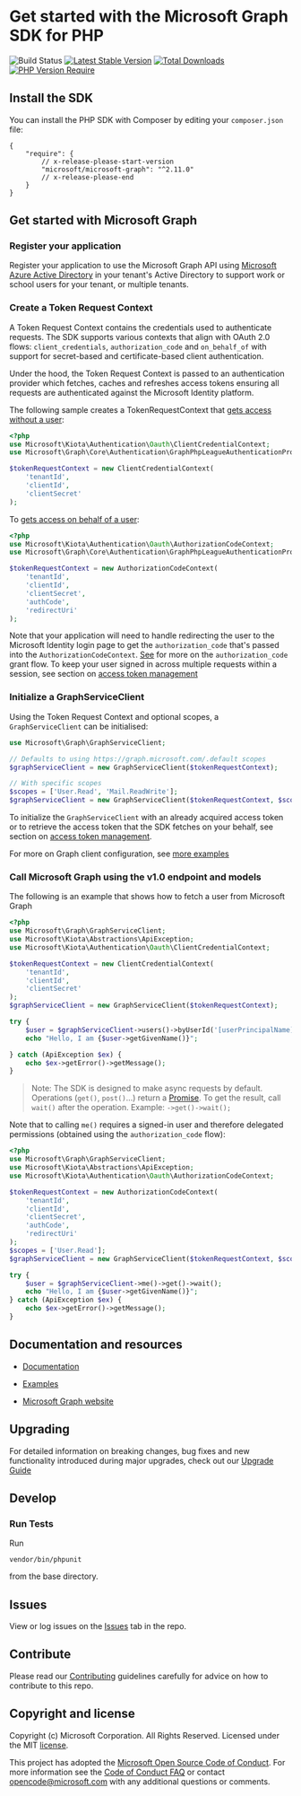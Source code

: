 # Get started with the Microsoft Graph SDK for PHP

![Build Status](https://github.com/microsoftgraph/msgraph-sdk-php/actions/workflows/pr-validation.yml/badge.svg)
[![Latest Stable Version](http://poser.pugx.org/microsoft/microsoft-graph/v)](https://packagist.org/packages/microsoft/microsoft-graph)
[![Total Downloads](http://poser.pugx.org/microsoft/microsoft-graph/downloads)](https://packagist.org/packages/microsoft/microsoft-graph)
[![PHP Version Require](http://poser.pugx.org/microsoft/microsoft-graph/require/php)](https://packagist.org/packages/microsoft/microsoft-graph)

## Install the SDK
You can install the PHP SDK with Composer by editing your `composer.json` file:
```jsonc
{
    "require": {
        // x-release-please-start-version
        "microsoft/microsoft-graph": "^2.11.0"
        // x-release-please-end
    }
}
```
## Get started with Microsoft Graph

### Register your application

Register your application to use the Microsoft Graph API using [Microsoft Azure Active Directory](https://portal.azure.com/#blade/Microsoft_AAD_RegisteredApps/ApplicationsListBlade) in your tenant's Active Directory to support work or school users for your tenant, or multiple tenants.

### Create a Token Request Context

A Token Request Context contains the credentials used to authenticate requests. The SDK supports various contexts that align with OAuth 2.0 flows: `client_credentials`, `authorization_code` and `on_behalf_of` with support for secret-based and certificate-based client authentication.

Under the hood, the Token Request Context is passed to an authentication provider which fetches, caches and refreshes access tokens ensuring all requests are authenticated against the Microsoft Identity platform.

The following sample creates a TokenRequestContext that [gets access without a user](https://docs.microsoft.com/en-us/graph/auth-v2-service?context=graph%2Fapi%2F1.0&view=graph-rest-1.0):

```php
<?php
use Microsoft\Kiota\Authentication\Oauth\ClientCredentialContext;
use Microsoft\Graph\Core\Authentication\GraphPhpLeagueAuthenticationProvider;

$tokenRequestContext = new ClientCredentialContext(
    'tenantId',
    'clientId',
    'clientSecret'
);

```

To [gets access on behalf of a user](https://docs.microsoft.com/en-us/graph/auth-v2-user?context=graph%2Fapi%2F1.0&view=graph-rest-1.0):

```php
<?php
use Microsoft\Kiota\Authentication\Oauth\AuthorizationCodeContext;
use Microsoft\Graph\Core\Authentication\GraphPhpLeagueAuthenticationProvider;

$tokenRequestContext = new AuthorizationCodeContext(
    'tenantId',
    'clientId',
    'clientSecret',
    'authCode',
    'redirectUri'
);

```
Note that your application will need to handle redirecting the user to the Microsoft Identity login page to get the `authorization_code` that's passed into the `AuthorizationCodeContext`.
[See](https://docs.microsoft.com/en-us/azure/active-directory/develop/v2-oauth2-auth-code-flow) for more on the `authorization_code` grant flow.
To keep your user signed in across multiple requests within a session, see section on [access token management](docs/Examples.md#access-token-management)


### Initialize a GraphServiceClient

Using the Token Request Context and optional scopes, a `GraphServiceClient` can be initialised:

```php
use Microsoft\Graph\GraphServiceClient;

// Defaults to using https://graph.microsoft.com/.default scopes
$graphServiceClient = new GraphServiceClient($tokenRequestContext);

// With specific scopes
$scopes = ['User.Read', 'Mail.ReadWrite'];
$graphServiceClient = new GraphServiceClient($tokenRequestContext, $scopes);
```

To initialize the `GraphServiceClient` with an already acquired access token or to retrieve the access token that the SDK fetches on your behalf, see section on [access token management](docs/Examples.md#access-token-management).

For more on Graph client configuration, see [more examples](docs/Examples.md#creating-a-graph-client)

### Call Microsoft Graph using the v1.0 endpoint and models

The following is an example that shows how to fetch a user from Microsoft Graph

```php
<?php
use Microsoft\Graph\GraphServiceClient;
use Microsoft\Kiota\Abstractions\ApiException;
use Microsoft\Kiota\Authentication\Oauth\ClientCredentialContext;

$tokenRequestContext = new ClientCredentialContext(
    'tenantId',
    'clientId',
    'clientSecret'
);
$graphServiceClient = new GraphServiceClient($tokenRequestContext);

try {
    $user = $graphServiceClient->users()->byUserId('[userPrincipalName]')->get()->wait();
    echo "Hello, I am {$user->getGivenName()}";

} catch (ApiException $ex) {
    echo $ex->getError()->getMessage();
}

```

> Note: The SDK is designed to make async requests by default. Operations (`get()`, `post()`...) return a [Promise](https://docs.php-http.org/en/latest/components/promise.html). To get the result, call `wait()` after the operation.
> Example: `->get()->wait();`

Note that to calling `me()` requires a signed-in user and therefore delegated permissions (obtained using the `authorization_code` flow):
```php
<?php
use Microsoft\Graph\GraphServiceClient;
use Microsoft\Kiota\Abstractions\ApiException;
use Microsoft\Kiota\Authentication\Oauth\AuthorizationCodeContext;

$tokenRequestContext = new AuthorizationCodeContext(
    'tenantId',
    'clientId',
    'clientSecret',
    'authCode',
    'redirectUri'
);
$scopes = ['User.Read'];
$graphServiceClient = new GraphServiceClient($tokenRequestContext, $scopes);

try {
    $user = $graphServiceClient->me()->get()->wait();
    echo "Hello, I am {$user->getGivenName()}";
} catch (ApiException $ex) {
    echo $ex->getError()->getMessage();
}

```
## Documentation and resources

* [Documentation](docs/README.md)

* [Examples](docs/Examples.md)

* [Microsoft Graph website](https://aka.ms/graph)

## Upgrading

For detailed information on breaking changes, bug fixes and new functionality introduced during major upgrades, check out our [Upgrade Guide](UPGRADING.md)

## Develop

### Run Tests

Run
 ```shell
vendor/bin/phpunit
```
from the base directory.

## Issues

View or log issues on the [Issues](https://github.com/microsoftgraph/msgraph-sdk-php/issues) tab in the repo.

## Contribute

Please read our [Contributing](CONTRIBUTING.md) guidelines carefully for advice on how to contribute to this repo.

## Copyright and license

Copyright (c) Microsoft Corporation. All Rights Reserved. Licensed under the MIT [license](LICENSE).

This project has adopted the [Microsoft Open Source Code of Conduct](https://opensource.microsoft.com/codeofconduct/). For more information see the [Code of Conduct FAQ](https://opensource.microsoft.com/codeofconduct/faq/) or contact [opencode@microsoft.com](mailto:opencode@microsoft.com) with any additional questions or comments.
